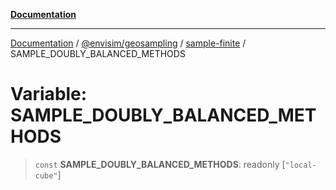[**Documentation**](../../../../README.md)

---

[Documentation](../../../../README.md) / [@envisim/geosampling](../../README.md) / [sample-finite](../README.md) / SAMPLE_DOUBLY_BALANCED_METHODS

# Variable: SAMPLE_DOUBLY_BALANCED_METHODS

> `const` **SAMPLE_DOUBLY_BALANCED_METHODS**: readonly \[`"local-cube"`\]
